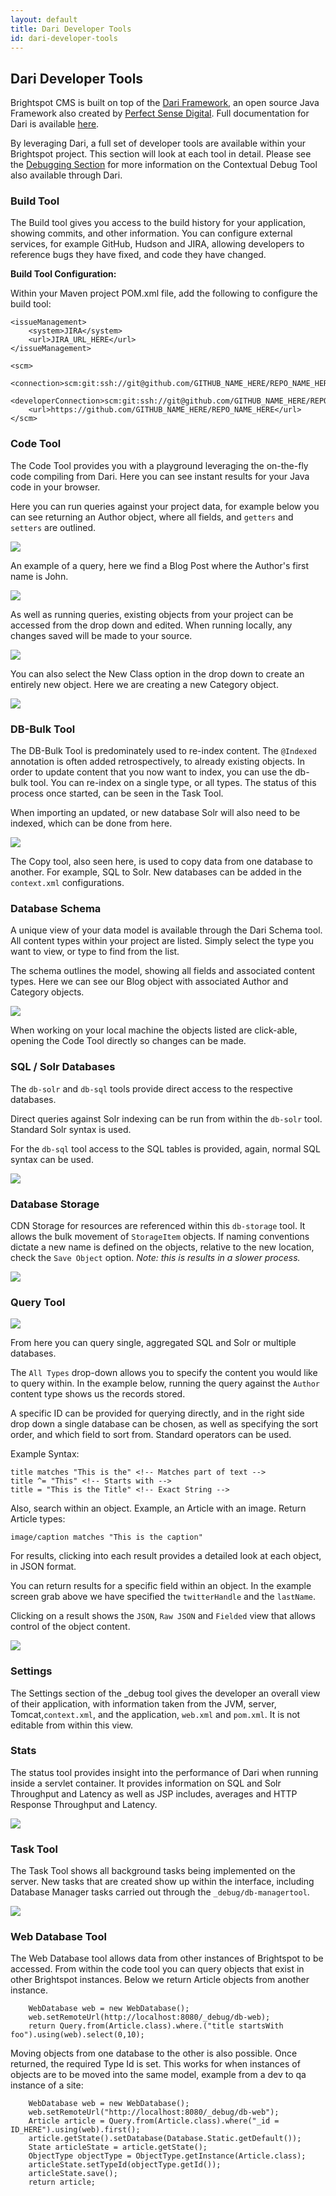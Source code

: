 ```yaml
---
layout: default
title: Dari Developer Tools
id: dari-developer-tools
---
```


## Dari Developer Tools


Brightspot CMS is built on top of the [Dari Framework](http://dariframework.org), an open source Java Framework also created by [Perfect Sense Digital](http://perfectsensedigital.com/products/dari). Full documentation for Dari is available [here](http://www.dariframework.org/documentation.html).

By leveraging Dari, a full set of developer tools are available within your Brightspot project. This section will look at each tool in detail. Please see the [Debugging Section](/brightspot-cms/debugging.html) for more information on the Contextual Debug Tool also available through Dari.

### Build Tool

The Build tool gives you access to the build history for your application, showing commits, and other information. You can configure external services, for example GitHub, Hudson and JIRA, allowing developers to reference bugs they have fixed, and code they have changed.

**Build Tool Configuration:**

Within your Maven project POM.xml file, add the following to configure the build tool:

    <issueManagement>
        <system>JIRA</system>
        <url>JIRA_URL_HERE</url>
    </issueManagement>

    <scm>
        <connection>scm:git:ssh://git@github.com/GITHUB_NAME_HERE/REPO_NAME_HERE.git</connection>
        <developerConnection>scm:git:ssh://git@github.com/GITHUB_NAME_HERE/REPO_NAME_HERE.git</developerConnection>
        <url>https://github.com/GITHUB_NAME_HERE/REPO_NAME_HERE</url>
    </scm>

### Code Tool

The Code Tool provides you with a playground leveraging the on-the-fly code compiling from Dari. Here you can see instant results for your Java code in your browser. 

Here you can run queries against your project data, for example below you can see returning an Author object, where all fields, and `getters` and `setters` are outlined.

<a href="javascript:;" ><img src="http://docs.brightspot.s3.amazonaws.com/code_tool_return.png"/></a>

An example of a query, here we find a Blog Post where the Author's first name is John.

<a href="javascript:;" ><img src="http://docs.brightspot.s3.amazonaws.com/code_tool_return_query.png"/></a>

As well as running queries, existing objects from your project can be accessed from the drop down and edited. When running locally, any changes saved will be made to your source.

<a href="javascript:;" ><img src="http://docs.brightspot.s3.amazonaws.com/code_tool_modify_objects.png"/></a>

You can also select the New Class option in the drop down to create an entirely new object. Here we are creating a new Category object.

<a href="javascript:;" ><img src="http://docs.brightspot.s3.amazonaws.com/code_tool_create_objects.png"/></a>

### DB-Bulk Tool

The DB-Bulk Tool is predominately used to re-index content. The `@Indexed` annotation is often added retrospectively, to already existing objects. In order to update content that you now want to index, you can use the db-bulk tool. You can re-index on a single type, or all types. The status of this process once started, can be seen in the Task Tool.

When importing an updated, or new database Solr will also need to be indexed, which can be done from here.

<a href="javascript:;" ><img src="http://docs.brightspot.s3.amazonaws.com/db-bulk-tool.png"/></a>

The Copy tool, also seen here, is used to copy data from one database to another. For example, SQL to Solr. New databases can be added in the `context.xml` configurations.

### Database Schema

A unique view of your data model is available through the Dari Schema tool. All content types within your project are listed. Simply select the type you want to view, or type to find from the list.

The schema outlines the model, showing all fields and associated content types. Here we can see our Blog object with associated Author and Category objects.

<a href="javascript:;"><img src="http://docs.brightspot.s3.amazonaws.com/db-schema-tool.png"/></a>

When working on your local machine the objects listed are click-able, opening the Code Tool directly so changes can be made.

### SQL / Solr Databases

The `db-solr` and `db-sql` tools provide direct access to the respective databases.

Direct queries against Solr indexing can be run from within the `db-solr` tool. Standard Solr syntax is used.

For the `db-sql` tool access to the SQL tables is provided, again, normal SQL syntax can be used.

<a href="javascript:;"><img src="http://docs.brightspot.s3.amazonaws.com/sql-query.png"/></a>

### Database Storage

CDN Storage for resources are referenced within this `db-storage` tool. It allows the bulk movement of `StorageItem` objects. If naming conventions dictate a new name is defined on the objects, relative to the new location, check the `Save Object` option. *Note: this is results in a slower process.*

<a href="javascript:;"><img src="http://docs.brightspot.s3.amazonaws.com/db-storage.png"/></a>


### Query Tool

![](http://docs.brightspot.s3.amazonaws.com/query-tool-basic.png)

From here you can query single, aggregated SQL and Solr or multiple databases.

The `All Types` drop-down allows you to specify the content you would like to query within. In the example below, running the query against the `Author` content type shows us the records stored.

A specific ID can be provided for querying directly, and in the right side drop down a single database can be chosen, as well as specifying the sort order, and which field to sort from. Standard operators can be used.

Example Syntax:

    title matches "This is the" <!-- Matches part of text -->
    title ^= "This" <!-- Starts with -->
    title = "This is the Title" <!-- Exact String -->

Also, search within an object. Example, an Article with an image. Return Article types:

    image/caption matches "This is the caption"

For results, clicking into each result provides a detailed look at each object, in JSON format.


You can return results for a specific field within an object. In the example screen grab above we have specified the `twitterHandle` and the `lastName`.

Clicking on a result shows the `JSON`, `Raw JSON` and `Fielded` view that allows control of the object content.

![](http://docs.brightspot.s3.amazonaws.com/query-tool-fielded.png)


### Settings

The Settings section of the _debug tool gives the developer an overall view of their application, with information taken from the JVM, server, Tomcat,`context.xml`, and the application, `web.xml` and `pom.xml`. It is not editable from within this view.

### Stats

The status tool provides insight into the performance of Dari when running inside a servlet container. It provides information on SQL and Solr Throughput and Latency as well as JSP includes, averages and HTTP Response Throughput and Latency.

![](http://docs.brightspot.s3.amazonaws.com/stats-tool.png)

### Task Tool

The Task Tool shows all background tasks being implemented on the server. New tasks that are created show up within the interface, including Database Manager tasks carried out through the `_debug/db-managertool`.

![](http://docs.brightspot.s3.amazonaws.com/task-tool.png)

### Web Database Tool

The Web Database tool allows data from other instances of Brightspot to be accessed. From within the code tool you can query objects that exist in other Brightspot instances. Below we return Article objects from another instance.

        WebDatabase web = new WebDatabase();
        web.setRemoteUrl(http://localhost:8080/_debug/db-web);
        return Query.from(Article.class).where.("title startsWith foo").using(web).select(0,10);

Moving objects from one database to the other is also possible. Once returned, the required Type Id is set. This works for when instances of objects are to be moved into the same model, example from a dev to qa instance of a site:

        WebDatabase web = new WebDatabase();
        web.setRemoteUrl("http://localhost:8080/_debug/db-web");
        Article article = Query.from(Article.class).where("_id = ID_HERE").using(web).first();
        article.getState().setDatabase(Database.Static.getDefault()); 
        State articleState = article.getState();
        ObjectType objectType = ObjectType.getInstance(Article.class);
        articleState.setTypeId(objectType.getId());
        articleState.save();   
        return article;
